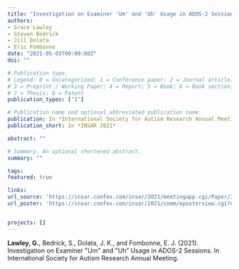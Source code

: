 ```yaml
---
title: "Investigation on Examiner 'Um' and 'Uh' Usage in ADOS-2 Sessions"
authors:
- Grace Lawley
- Steven Bedrick
- Jill Dolata
- Eric Fombonne
date: "2021-05-03T00:00:00Z"
doi: ""

# Publication type.
# Legend: 0 = Uncategorized; 1 = Conference paper; 2 = Journal article;
# 3 = Preprint / Working Paper; 4 = Report; 5 = Book; 6 = Book section;
# 7 = Thesis; 8 = Patent
publication_types: ["1"]

# Publication name and optional abbreviated publication name.
publication: In *International Society for Autism Research Annual Meeting, 2021*
publication_short: In *INSAR 2021*

abstract: ""

# Summary. An optional shortened abstract.
summary: ""

tags:
featured: true

links:
url_source: 'https://insar.confex.com/insar/2021/meetingapp.cgi/Paper/38595'
url_poster: 'https://insar.confex.com/insar/2021/comm/eposterview.cgi?eposterid=2189'


projects: []
---
```

**Lawley, G.**, Bedrick, S., Dolata, J. K., and Fombonne, E. J. (2021). Investigation on Examiner "Um" and "Uh” Usage in ADOS-2 Sessions. In International Society for Autism Research Annual Meeting.
